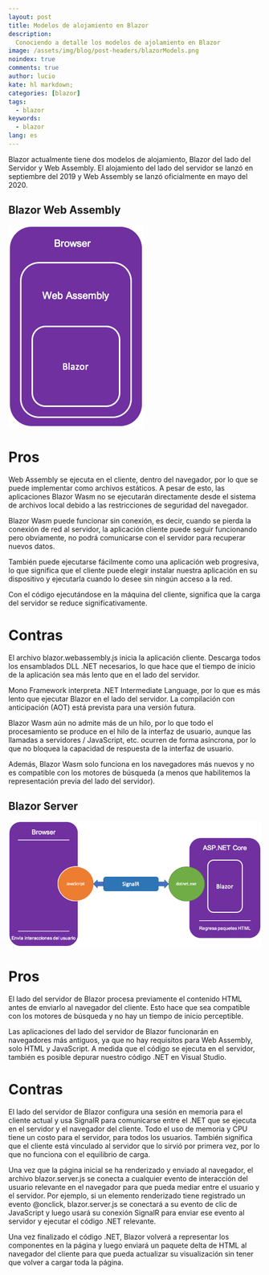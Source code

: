 ```yaml
---
layout: post
title: Modelos de alojamiento en Blazor
description:
  Conociendo a detalle los modelos de ajolamiento en Blazor
image: /assets/img/blog/post-headers/blazorModels.png
noindex: true
comments: true
author: lucio
kate: hl markdown;
categories: [blazor]
tags:
  - blazor
keywords:
  - blazor
lang: es
---
```


Blazor actualmente tiene dos modelos de alojamiento, Blazor del lado del Servidor y Web Assembly. El alojamiento del lado del servidor se lanzó en septiembre del 2019 y Web Assembly se lanzó oficialmente en mayo del 2020.

## Blazor Web Assembly

![image](/assets/img/blog/tutorials/blazor-hosting-models/BlazorWebAssembly.png)

# Pros

Web Assembly se ejecuta en el cliente, dentro del navegador, por lo que se puede implementar como archivos estáticos. A pesar de esto, las aplicaciones Blazor Wasm no se ejecutarán directamente desde el sistema de archivos local debido a las restricciones de seguridad del navegador.

Blazor Wasm puede funcionar sin conexión, es decir, cuando se pierda la conexión de red al servidor, la aplicación cliente puede seguir funcionando pero obviamente, no podrá comunicarse con el servidor para recuperar nuevos datos.

También puede ejecutarse fácilmente como una aplicación web progresiva, lo que significa que el cliente puede elegir instalar nuestra aplicación en su dispositivo y ejecutarla cuando lo desee sin ningún acceso a la red.

Con el código ejecutándose en la máquina del cliente, significa que la carga del servidor se reduce significativamente.

# Contras

El archivo blazor.webassembly.js inicia la aplicación cliente. Descarga todos los ensamblados DLL .NET necesarios, lo que hace que el tiempo de inicio de la aplicación sea más lento que en el lado del servidor.

Mono Framework interpreta .NET Intermediate Language, por lo que es más lento que ejecutar Blazor en el lado del servidor. La compilación con anticipación (AOT) está prevista para una versión futura.

Blazor Wasm aún no admite más de un hilo, por lo que todo el procesamiento se produce en el hilo de la interfaz de usuario, aunque las llamadas a servidores / JavaScript, etc. ocurren de forma asíncrona, por lo que no bloquea la capacidad de respuesta de la interfaz de usuario.

Además, Blazor Wasm solo funciona en los navegadores más nuevos y no es compatible con los motores de búsqueda (a menos que habilitemos la representación previa del lado del servidor).

## Blazor Server

![image](/assets/img/blog/tutorials/blazor-hosting-models/BlazorServerSide.png)

# Pros

El lado del servidor de Blazor procesa previamente el contenido HTML antes de enviarlo al navegador del cliente. Esto hace que sea compatible con los motores de búsqueda y no hay un tiempo de inicio perceptible.

Las aplicaciones del lado del servidor de Blazor funcionarán en navegadores más antiguos, ya que no hay requisitos para Web Assembly, solo HTML y JavaScript. A medida que el código se ejecuta en el servidor, también es posible depurar nuestro código .NET en Visual Studio.

# Contras

El lado del servidor de Blazor configura una sesión en memoria para el cliente actual y usa SignalR para comunicarse entre el .NET que se ejecuta en el servidor y el navegador del cliente. Todo el uso de memoria y CPU tiene un costo para el servidor, para todos los usuarios. También significa que el cliente está vinculado al servidor que lo sirvió por primera vez, por lo que no funciona con el equilibrio de carga.

Una vez que la página inicial se ha renderizado y enviado al navegador, el archivo blazor.server.js se conecta a cualquier evento de interacción del usuario relevante en el navegador para que pueda mediar entre el usuario y el servidor. Por ejemplo, si un elemento renderizado tiene registrado un evento @onclick, blazor.server.js se conectará a su evento de clic de JavaScript y luego usará su conexión SignalR para enviar ese evento al servidor y ejecutar el código .NET relevante.

Una vez finalizado el código .NET, Blazor volverá a representar los componentes en la página y luego enviará un paquete delta de HTML al navegador del cliente para que pueda actualizar su visualización sin tener que volver a cargar toda la página.
